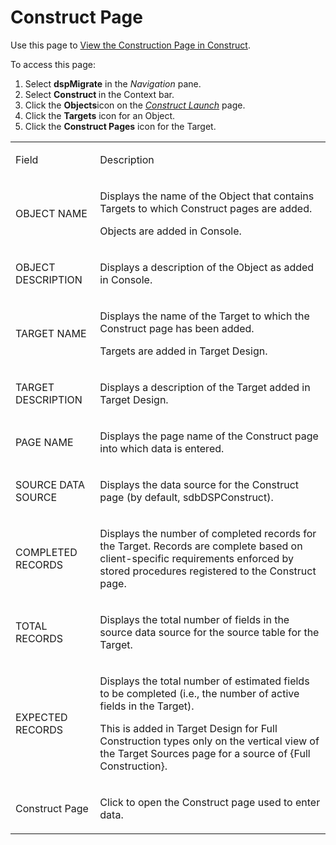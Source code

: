 # Construct Page

<div class="use">

Use this page to [View the Construction Page in
Construct](../Use_Cases/View_the_Construction_page_in_Construct.htm).

</div>

To access this page:

1.  Select **dspMigrate** in the *Navigation* pane.
2.  Select <span style="font-weight: bold;">Construct </span>in the
    Context bar.
3.  Click the <span style="font-weight: bold;">Objects</span>icon on the
    *[Construct Launch](Construct_Launch.htm)* page.
4.  Click the <span style="font-weight: bold;">Targets</span> icon for
    an Object.
5.  Click the <span style="font-weight: bold;">Construct Pages</span>
    icon for the Target.

<table>
<tbody>
<tr class="odd">
<td><p>Field</p></td>
<td><p>Description</p></td>
</tr>
<tr class="even">
<td><p>OBJECT NAME</p></td>
<td><p>Displays the name of the Object that contains Targets to which Construct pages are added.</p>
<p>Objects are added in Console.</p></td>
</tr>
<tr class="odd">
<td><p>OBJECT DESCRIPTION</p></td>
<td><p>Displays a description of the Object as added in Console.</p></td>
</tr>
<tr class="even">
<td><p>TARGET NAME</p></td>
<td><p>Displays the name of the Target to which the Construct page has been added.</p>
<p>Targets are added in Target Design.</p></td>
</tr>
<tr class="odd">
<td><p>TARGET DESCRIPTION</p></td>
<td><p>Displays a description of the Target added in Target Design.</p></td>
</tr>
<tr class="even">
<td><p>PAGE NAME</p></td>
<td><p>Displays the page name of the Construct page into which data is entered.</p></td>
</tr>
<tr class="odd">
<td><p>SOURCE DATA SOURCE</p></td>
<td><p>Displays the data source for the Construct page (by default, sdbDSPConstruct).</p></td>
</tr>
<tr class="even">
<td><p>COMPLETED RECORDS</p></td>
<td><p>Displays the number of completed records for the Target. Records are complete based on client-specific requirements enforced by stored procedures registered to the Construct page.</p></td>
</tr>
<tr class="odd">
<td><p>TOTAL RECORDS</p></td>
<td><p>Displays the total number of fields in the source data source for the source table for the Target.</p></td>
</tr>
<tr class="even">
<td><p>EXPECTED RECORDS</p></td>
<td><p>Displays the total number of estimated fields to be completed (i.e., the number of active fields in the Target).</p>
<p>This is added in Target Design for Full Construction types only on the vertical view of the Target Sources page for a source of {Full Construction}.<span style="font-family: Arial, sans-serif;"> </span></p></td>
</tr>
<tr class="odd">
<td><p>Construct Page</p></td>
<td><p>Click to open the Construct page used to enter data.</p></td>
</tr>
</tbody>
</table>
